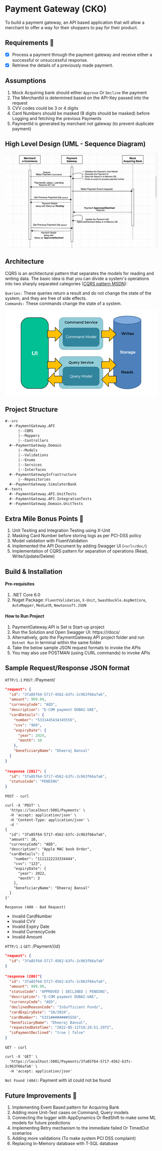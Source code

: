 # Payment Gateway (CKO)
To build a payment gateway, an API based application that will allow a merchant to offer a way for their shoppers to pay for their product.
## Requirements :memo:
- [x] Process a payment through the payment gateway and receive either a successful or unsuccessful response.
- [x] Retrieve the details of a previously made payment.
## Assumptions
1. Mock Acquiring bank should either `Approve` Or `Decline` the payment
2. The MerchantId is determined based on the API-Key passed into the request
3. CVV codes could be 3 or 4 digits
4. Card Numbers should be masked (8 digits should be masked) before Logging and fetching the previous Payments
5. PaymentId is generated by merchant not gateway (to prevent duplicate payment)
## High Level Design (UML - Sequence Diagram)

<img alt="PaymentGateway_UML_SEQUENCE" src= "https://github.com/DKB1990/PaymentGateway/blob/main/images/PaymentGateway_UML.png?raw=true">

## Architecture
CQRS is an architectural pattern that separates the models for reading and writing data. The basic idea is that you can divide a system's operations into two sharply separated categories ([CQRS pattern MSDN](https://docs.microsoft.com/en-us/azure/architecture/patterns/cqrs)):

`Queries:` These queries return a result and do not change the state of the system, and they are free of side effects.<br/>
`Commands:` These commands change the state of a system.

<img alt="CQRS pattern" src= "https://github.com/DKB1990/PaymentGateway/blob/main/images/CQRS.png?raw=true">

## Project Structure

```code
#--src
  #--PaymentGateway.API
      |--CQRS
      |--Mappers
      |--Controllers
  #--PaymentGateway.Domain
      |--Models
      |--Validations
      |--Enums
      |--Services
      |--Interfaces
  #--PaymentGatewayInfrastructure
      |--Repositories
  #--PaymentGateway.SimulatorBank
#--tests
  #--PaymentGateway.API.UnitTests
  #--PaymentGateway.API.IntegrationTests
  #--PaymentGateway.Domain.UnitTests
```

## Extra Mile Bonus Points :rocket:
1. Unit Tesiting and Integration Testing using X-Unit
2. Masking Card Number before storing logs as per PCI-DSS policy
3. Model validation with FluentValidation
4. Implemented the API Document by adding Swagger UI (`<url>/doc/`)
5. Implementation of CQRS pattern for separation of operations (Read, Write/Update/Delete) 

## Build & Installation
#### Pre-requisites
1. .NET Core 6.0
2. Nuget Package: `FluentValidation`, `X-Unit`, `Swashbuckle.AspNetCore`, `AutoMapper`, `MediatR`, `Newtonsoft.JSON`

#### How to Run Project
1. PaymentGateway.API is Set is Start-up project
2. Run the Solution and Open Swagger UI: https://<projectURL>/docs/
3. Alternatively, goto the PaymentGateway.API project folder and run `Dotnet Run` in terminal within the same folder 
3. Take the below sample JSON request formats to invoke the APIs
4. You may also use POSTMAN (using CURL commands) to invoke APIs

## Sample Request/Response JSON format
`HTTP/1.1` `POST`: /Payment/
```JSON
"request": {
  "id": "3fa85f64-5717-4562-b3fc-2c963f66afa6",
  "amount": 999.99,
  "currencyCode": "AED",
  "description": "E-COM payment DUBAI-UAE",
  "cardDetails": {
    "number": "5331445434345556",
    "cvv": "989",
    "expiryDate": {
      "year": 2024,
      "month": 10
    },
    "beneficiaryName": "Dheeraj Bansal"
  }
}

"response (201)": {
  "id": "3fa85f64-5717-4562-b3fc-2c963f66afa6",
  "statusCode": "PENDING"
}
```
`POST - curl`

```Curl
curl -X 'POST' \
  'https://localhost:5001/Payments' \
  -H 'accept: application/json' \
  -H 'Content-Type: application/json' \
  -d '
{
  "id": "3fa85f64-5717-4562-b3fc-2c963f66afa6",
  "amount": 10,
  "currencyCode": "AED",
  "description": "Apple MAC book Order",
  "cardDetails": {
    "number": "1111222233334444",
    "cvv": "123",
    "expiryDate": {
      "year": 2022,
      "month": 3
    },
    "beneficiaryName": "Dheeraj Bansal"
  }
}'
```
`Response (400 - Bad Request)`
* Invalid CardNumber
* Invalid CVV
* Invalid Expiry Date
* Invalid CurrencyCode
* Invalid Amount

`HTTP/1.1` `GET`: /Payment/{id}

```JSON
"request": {
  "id": "3fa85f64-5717-4562-b3fc-2c963f66afa6"
}

"response (200)"{
  "id": "3fa85f64-5717-4562-b3fc-2c963f66afa6",
  "amount": 999.99,
  "statusCode": "APPROVED | DECLINED | PENDING",
  "description": "E-COM payment DUBAI-UAE",
  "currencyCode": "AED",
  "declinedReasonCode": "InSufficient Funds", 
  "cardExpiryDate": "10/2024",
  "cardNumber": "5331########5556",
  "beneficiaryName": "Dheeraj Bansal",
  "requestedDateTime": "2022-05-11T18:28:51.297Z",
  "isPaymentDeclined": "true | false"
}
```
`GET - curl`

```curl
curl -X 'GET' \
  'https://localhost:5001/Payments/3fa85f64-5717-4562-b3fc-2c963f66afa6' \
  -H 'accept: application/json'
```
`Not Found (404)`: Payment with id could not be found

## Future Improvements :wrench:
1. Implementing Event Based pattern for Acquiring Bank
2. Adding more Unit-Test cases on Command, Query models
3. Connecting the logger with AppDynamics Or RedShift to make some ML models for future predictions
4. Implementing Retry mechanism to the immediate failed Or TimedOut scenarios
5. Adding more validations (To make system PCI DSS complaint)
6. Replacing In-Memory database with T-SQL database


